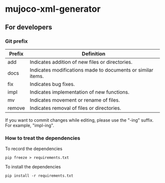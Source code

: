 # mujoco-xml-generator

## For developers

### Git prefix

| Prefix | Definition                                                  |
|--------|-------------------------------------------------------------|
| add    | Indicates addition of new files or directories.             |
| docs   | Indicates modifications made to documents or similar items. |
| fix    | Indicates bug fixes.                                        |
| impl   | Indicates implementation of new functions.                  |
| mv     | Indicates movement or rename of files.                      |
| remove | Indicates removal of files or directories.                  |

If you want to commit changes while editing, please use the "-ing" suffix. For example, "impl-ing".

### How to treat the dependencies

To record the dependencies

```commandline
pip freeze > requirements.txt
```

To install the dependencies

```commandline
pip install -r requirements.txt
```